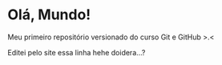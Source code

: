 # Olá, Mundo!
 Meu primeiro repositório versionado do curso Git e GitHub >.<

Editei pelo site essa linha hehe doidera...?